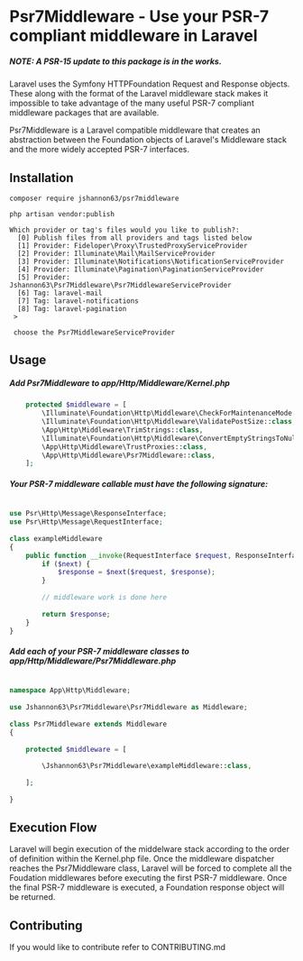 


# Psr7Middleware - Use your PSR-7 compliant middleware in Laravel

##### NOTE: A PSR-15 update to this package is in the works.

Laravel uses the Symfony HTTPFoundation Request and Response objects.
These along with the format of the Laravel middleware stack makes
it impossible to take advantage of the many useful PSR-7 compliant
middleware packages that are available.
  
Psr7Middleware is a Laravel compatible middleware that creates an abstraction 
between the Foundation objects of Laravel's Middleware stack and the more widely
accepted PSR-7 interfaces.


## Installation
```
composer require jshannon63/psr7middleware  
```
```
php artisan vendor:publish
  
Which provider or tag's files would you like to publish?:
  [0] Publish files from all providers and tags listed below
  [1] Provider: Fideloper\Proxy\TrustedProxyServiceProvider
  [2] Provider: Illuminate\Mail\MailServiceProvider
  [3] Provider: Illuminate\Notifications\NotificationServiceProvider
  [4] Provider: Illuminate\Pagination\PaginationServiceProvider
  [5] Provider: Jshannon63\Psr7Middleware\Psr7MiddlewareServiceProvider
  [6] Tag: laravel-mail
  [7] Tag: laravel-notifications
  [8] Tag: laravel-pagination
 >
 
 choose the Psr7MiddlewareServiceProvider
```
## Usage

##### Add Psr7Middleware to app/Http/Middleware/Kernel.php
```php
    protected $middleware = [
        \Illuminate\Foundation\Http\Middleware\CheckForMaintenanceMode::class,
        \Illuminate\Foundation\Http\Middleware\ValidatePostSize::class,
        \App\Http\Middleware\TrimStrings::class,
        \Illuminate\Foundation\Http\Middleware\ConvertEmptyStringsToNull::class,
        \App\Http\Middleware\TrustProxies::class,
        \App\Http\Middleware\Psr7Middleware::class,
    ];

```
##### Your PSR-7 middleware callable must have the following signature:
```php

use Psr\Http\Message\ResponseInterface;
use Psr\Http\Message\RequestInterface;
  
class exampleMiddleware
{
    public function __invoke(RequestInterface $request, ResponseInterface $response,  callable $next = null){
        if ($next) {
            $response = $next($request, $response);
        }
  
        // middleware work is done here 
  
        return $response;
    }
}
```
##### Add each of your PSR-7 middleware classes to app/Http/Middleware/Psr7Middleware.php
```php

namespace App\Http\Middleware;
  
use Jshannon63\Psr7Middleware\Psr7Middleware as Middleware;
  
class Psr7Middleware extends Middleware
{
  
    protected $middleware = [
  
        \Jshannon63\Psr7Middleware\exampleMiddleware::class,
  
    ];
  
}
```
  
## Execution Flow
  
Laravel will begin execution of the middelware stack according to the 
order of definition within the Kernel.php file. Once the middleware dispatcher
reaches the Psr7Middleware class, Laravel will be forced to complete all the
Foudation middlewares before executing the first PSR-7 middleware. Once the final
PSR-7 middleware is executed, a Foundation response object will be returned.
  
  
  
## Contributing

If you would like to contribute refer to CONTRIBUTING.md